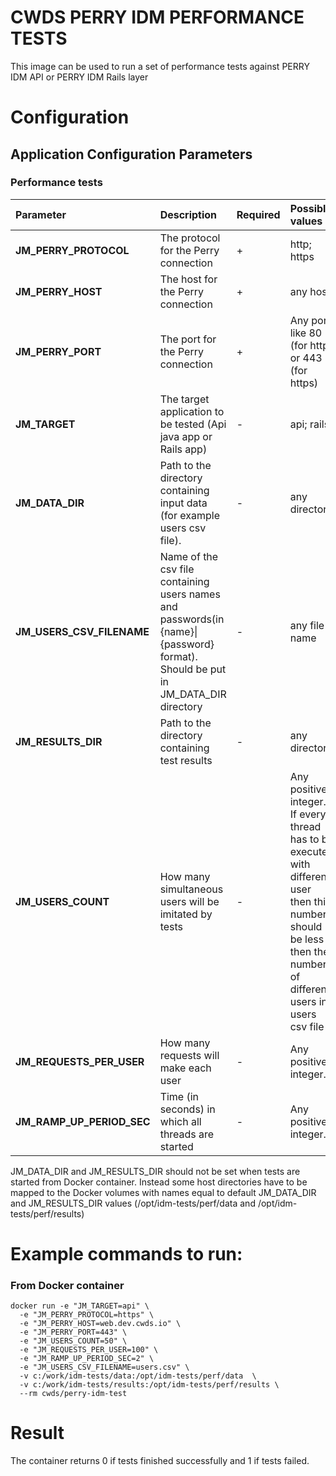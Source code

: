 # CWDS PERRY IDM PERFORMANCE TESTS

This image can be used to run a set of performance tests against PERRY IDM API or PERRY IDM Rails layer 

# Configuration
## Application Configuration Parameters

### Performance tests
| Parameter | Description  | Required  | Possible values | Default value | Example |
| :------------ | :------------ | :------------ | :------------ | :------------ | :------------ |
| **JM_PERRY_PROTOCOL** | The protocol for the Perry connection | + | http; https |  | https |
| **JM_PERRY_HOST** | The host for the Perry connection | + | any host |  | web.dev.cwds.io |
| **JM_PERRY_PORT** | The port for the Perry connection | + | Any port like 80 (for http) or 443 (for https) |  | 443 |
| **JM_TARGET**  | The target application to be tested (Api java app or Rails app) | - | api; rails | api | rails |
| **JM_DATA_DIR** | Path to the directory containing input data (for example users csv file). | - | any directory | /opt/idm-tests/perf/data | c:/work/test_data |
| **JM_USERS_CSV_FILENAME** | Name of the csv file containing users names and passwords(in {name}\|{password} format). Should be put in JM_DATA_DIR directory| - | any file name | users.csv | test_users.csv |
| **JM_RESULTS_DIR** | Path to the directory containing test results| - | any directory | /opt/idm-tests/perf/results | c:/work/test_results |
| **JM_USERS_COUNT** | How many simultaneous users will be imitated by tests | - | Any positive integer. If every thread has to be executed with different user then this number should be less then the number of different users in users csv file| 1 | 100 |
| **JM_REQUESTS_PER_USER** | How many requests will make each user | - | Any positive integer. | 1 | 100 |
| **JM_RAMP_UP_PERIOD_SEC** | Time (in seconds) in which all threads are started| - | Any positive integer. | 1 | 2 |

JM_DATA_DIR and JM_RESULTS_DIR should not be set when tests are started from Docker container. 
Instead some host directories have to be mapped to the  Docker volumes with names equal to 
default JM_DATA_DIR and JM_RESULTS_DIR values (/opt/idm-tests/perf/data and /opt/idm-tests/perf/results)


# Example commands to run:
### From Docker container
```
docker run -e "JM_TARGET=api" \
  -e "JM_PERRY_PROTOCOL=https" \
  -e "JM_PERRY_HOST=web.dev.cwds.io" \
  -e "JM_PERRY_PORT=443" \
  -e "JM_USERS_COUNT=50" \
  -e "JM_REQUESTS_PER_USER=100" \
  -e "JM_RAMP_UP_PERIOD_SEC=2" \
  -e "JM_USERS_CSV_FILENAME=users.csv" \
  -v c:/work/idm-tests/data:/opt/idm-tests/perf/data  \
  -v c:/work/idm-tests/results:/opt/idm-tests/perf/results \
  --rm cwds/perry-idm-test
```

# Result
The container returns 0 if tests finished successfully and 1 if tests failed.
